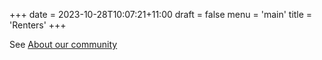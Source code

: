 +++
date = 2023-10-28T10:07:21+11:00
draft = false
menu = 'main'
title = 'Renters'
+++

See [About our community](/about)
